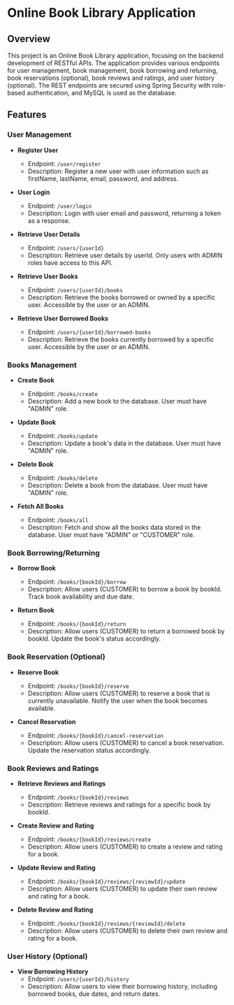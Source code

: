 # Online Book Library Application

## Overview

This project is an Online Book Library application, focusing on the backend development of RESTful APIs. The application provides various endpoints for user management, book management, book borrowing and returning, book reservations (optional), book reviews and ratings, and user history (optional). The REST endpoints are secured using Spring Security with role-based authentication, and MySQL is used as the database.

## Features

### User Management

- **Register User**
  - Endpoint: `/user/register`
  - Description: Register a new user with user information such as firstName, lastName, email, password, and address.

- **User Login**
  - Endpoint: `/user/login`
  - Description: Login with user email and password, returning a token as a response.

- **Retrieve User Details**
  - Endpoint: `/users/{userId}`
  - Description: Retrieve user details by userId. Only users with ADMIN roles have access to this API.

- **Retrieve User Books**
  - Endpoint: `/users/{userId}/books`
  - Description: Retrieve the books borrowed or owned by a specific user. Accessible by the user or an ADMIN.

- **Retrieve User Borrowed Books**
  - Endpoint: `/users/{userId}/borrowed-books`
  - Description: Retrieve the books currently borrowed by a specific user. Accessible by the user or an ADMIN.

### Books Management

- **Create Book**
  - Endpoint: `/books/create`
  - Description: Add a new book to the database. User must have "ADMIN" role.

- **Update Book**
  - Endpoint: `/books/update`
  - Description: Update a book's data in the database. User must have "ADMIN" role.

- **Delete Book**
  - Endpoint: `/books/delete`
  - Description: Delete a book from the database. User must have "ADMIN" role.

- **Fetch All Books**
  - Endpoint: `/books/all`
  - Description: Fetch and show all the books data stored in the database. User must have "ADMIN" or "CUSTOMER" role.

### Book Borrowing/Returning

- **Borrow Book**
  - Endpoint: `/books/{bookId}/borrow`
  - Description: Allow users (CUSTOMER) to borrow a book by bookId. Track book availability and due date.

- **Return Book**
  - Endpoint: `/books/{bookId}/return`
  - Description: Allow users (CUSTOMER) to return a borrowed book by bookId. Update the book's status accordingly.

### Book Reservation (Optional)

- **Reserve Book**
  - Endpoint: `/books/{bookId}/reserve`
  - Description: Allow users (CUSTOMER) to reserve a book that is currently unavailable. Notify the user when the book becomes available.

- **Cancel Reservation**
  - Endpoint: `/books/{bookId}/cancel-reservation`
  - Description: Allow users (CUSTOMER) to cancel a book reservation. Update the reservation status accordingly.

### Book Reviews and Ratings

- **Retrieve Reviews and Ratings**
  - Endpoint: `/books/{bookId}/reviews`
  - Description: Retrieve reviews and ratings for a specific book by bookId.

- **Create Review and Rating**
  - Endpoint: `/books/{bookId}/reviews/create`
  - Description: Allow users (CUSTOMER) to create a review and rating for a book.

- **Update Review and Rating**
  - Endpoint: `/books/{bookId}/reviews/{reviewId}/update`
  - Description: Allow users (CUSTOMER) to update their own review and rating for a book.

- **Delete Review and Rating**
  - Endpoint: `/books/{bookId}/reviews/{reviewId}/delete`
  - Description: Allow users (CUSTOMER) to delete their own review and rating for a book.

### User History (Optional)

- **View Borrowing History**
  - Endpoint: `/users/{userId}/history`
  - Description: Allow users to view their borrowing history, including borrowed books, due dates, and return dates.
